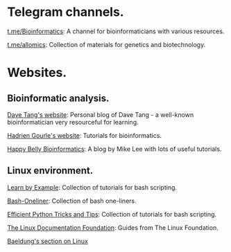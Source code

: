 # Telegram channels.

[t.me/Bioinformatics](https://t.me/Bioinformatics): A channel for bioinformaticians with various resources.

[t.me/allomics](https://t.me/allomics): Collection of materials for genetics and biotechnology.

# Websites.

## Bioinformatic analysis.

[Dave Tang's website](https://davetang.org/muse/): Personal blog of Dave Tang - a well-known bioinformatician very resourceful for learning.

[Hadrien Gourle's website](https://hadriengourle.com/tutorials/): Tutorials for bioinformatics.

[Happy Belly Bioinformatics](https://astrobiomike.github.io/): A blog by Mike Lee with lots of useful tutorials.

## Linux environment.

[Learn by Example](https://learnbyexample.github.io): Collection of tutorials for bash scripting.

[Bash-Oneliner](https://onceupon.github.io/Bash-Oneliner/): Collection of bash one-liners.

[Efficient Python Tricks and Tips](https://khuyentran1401.github.io/Efficient_Python_tricks_and_tools_for_data_scientists/README.html): Collection of tutorials for bash scripting.

[The Linux Documentation Foundation](https://tldp.org/guides.html): Guides from The Linux Foundation.

[Baeldung's section on Linux](https://www.baeldung.com/linux/)
